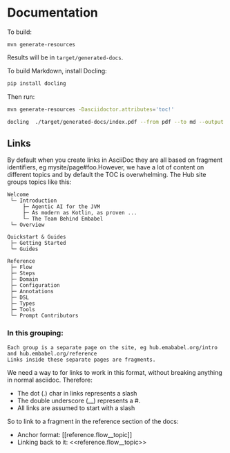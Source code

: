 # Documentation

To build:

```aiignore
mvn generate-resources
```

Results will be in `target/generated-docs`.

To build Markdown, install Docling:

```bash
pip install docling
```

Then run:

```bash
mvn generate-resources -Dasciidoctor.attributes='toc!'

docling  ./target/generated-docs/index.pdf --from pdf --to md --output ./ --image-export-mode placeholder
```

## Links

By default when you create links in AsciiDoc they are all based on fragment identifiers, eg mysite/page#foo.However, we have a lot of content on different topics and by default the TOC is overwhelming. The Hub site groups topics like this:

```aiignore
Welcome
 └─ Introduction
     ├─ Agentic AI for the JVM
     ├─ As modern as Kotlin, as proven ...
     └─ The Team Behind Embabel
 └─ Overview

Quickstart & Guides
 ├─ Getting Started
 └─ Guides

Reference
 ├─ Flow
 ├─ Steps
 ├─ Domain
 ├─ Configuration
 ├─ Annotations
 ├─ DSL
 ├─ Types
 ├─ Tools
 └─ Prompt Contributors
```

### In this grouping:

    Each group is a separate page on the site, eg hub.emababel.org/intro and hub.embabel.org/reference
    Links inside these separate pages are fragments.

We need a way to for links to work in this format, without breaking anything in normal asciidoc. Therefore:

* The dot (.) char in links represents a slash
* The double underscore (__) represents a #.
* All links are assumed to start with a slash

So to link to a fragment in the reference section of the docs:

* Anchor format: [[reference.flow__topic]]
* Linking back to it: <<reference.flow__topic>>
